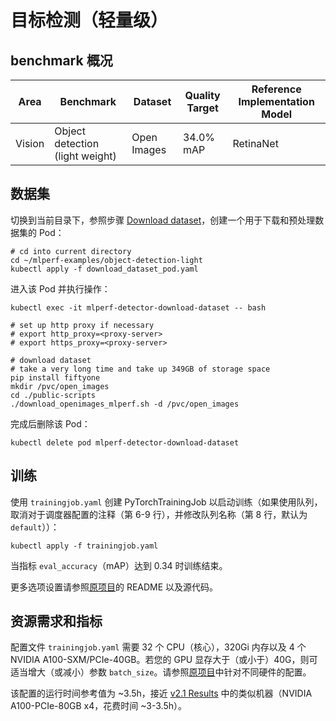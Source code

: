 # 目标检测（轻量级）

## benchmark 概况

| Area   | Benchmark                       | Dataset     | Quality Target | Reference Implementation Model |
| ------ | ------------------------------- | ----------- | -------------- | ------------------------------ |
| Vision | Object detection (light weight) | Open Images | 34.0% mAP      | RetinaNet                      |

## 数据集

切换到当前目录下，参照步骤 [Download dataset](https://github.com/mlcommons/training_results_v2.1/tree/main/NVIDIA/benchmarks/ssd/implementations/pytorch#download-dataset)，创建一个用于下载和预处理数据集的 Pod：

```shell
# cd into current directory
cd ~/mlperf-examples/object-detection-light
kubectl apply -f download_dataset_pod.yaml
```

进入该 Pod 并执行操作：

```shell
kubectl exec -it mlperf-detector-download-dataset -- bash

# set up http proxy if necessary
# export http_proxy=<proxy-server>
# export https_proxy=<proxy-server>

# download dataset
# take a very long time and take up 349GB of storage space
pip install fiftyone
mkdir /pvc/open_images
cd ./public-scripts
./download_openimages_mlperf.sh -d /pvc/open_images
```

完成后删除该 Pod：

```shell
kubectl delete pod mlperf-detector-download-dataset
```

## 训练

使用 `trainingjob.yaml` 创建 PyTorchTrainingJob 以启动训练（如果使用队列，取消对于调度器配置的注释（第 6-9 行），并修改队列名称（第 8 行，默认为 `default`））：

```shell
kubectl apply -f trainingjob.yaml
```

当指标 `eval_accuracy`（mAP）达到 0.34 时训练结束。

更多选项设置请参照[原项目](https://github.com/mlcommons/training_results_v2.1/tree/main/NVIDIA/benchmarks/ssd/implementations/pytorch-22.09)的 README 以及源代码。

## 资源需求和指标

配置文件 `trainingjob.yaml` 需要 32 个 CPU（核心），320Gi 内存以及 4 个 NVIDIA A100-SXM/PCIe-40GB。若您的 GPU 显存大于（或小于）40G，则可适当增大（或减小）参数 `batch_size`。请参照[原项目](https://github.com/mlcommons/training_results_v2.1/tree/main/NVIDIA/benchmarks/ssd/implementations/pytorch-22.09)中针对不同硬件的配置。

该配置的运行时间参考值为 ~3.5h，接近 [v2.1 Results](https://mlcommons.org/en/training-normal-21/) 中的类似机器（NVIDIA A100-PCIe-80GB x4，花费时间 ~3-3.5h）。

